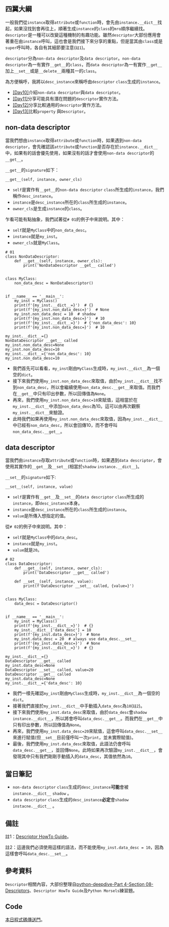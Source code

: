 ## 四翼大綱
一般我們從`instance`取得`attribute`或`function`時，會先由`instance.__dict__`找起，如果沒找到會再往上，順著生成`instance`的`class`的`mro`順序繼續找。`descriptor`是一種可以改變這種機制的有趣功能。雖然`descriptor`大部份應用會著重在由`instance`呼叫，這也會是我們接下來分享的重點，但是當其由`class`或是`super`呼叫時，各自有其細節要注意(`註1`)。

`descriptor`分為`non-data descriptor`及`data descriptor`。`non-data descriptor`為一有實作`__get__`的`class`，而`data descriptor`為一有實作`__get__`加上`__set__`或是`__delete__`兩種其一的`class`。

為方便稱呼，我將以`desc_instance`來稱呼由`descriptor` `class`生成的`instance`。

* [[Day10]](https://ithelp.ithome.com.tw/articles/10317762)介紹`non-data descriptor`與`data descriptor`。
* [[Day11]](https://ithelp.ithome.com.tw/articles/10317763)分享可能具有潛在問題的`descriptor`實作方法。
* [[Day12]](https://ithelp.ithome.com.tw/articles/10317764)分享比較通用的`descriptor`實作方法。
* [[Day13]](https://ithelp.ithome.com.tw/articles/10317765)比較`property` 與`Descriptor`。

## non-data descriptor
當我們想由`instance`取得`attribute`或`function`時，如果遇到`non-data descriptor`，會先確認該`attribute`或`function`是否存在於`instance.__dict__`中，如果有的話會優先使用，如果沒有的話才會使用`non-data descriptor`的`__get__`。

`__get__`的`signature`如下：
```python=
__get__(self, instance, owner_cls)
```
* `self`是實作有`__get__`的`non-data descriptor` `class`所生成的`instance`，我們稱作`desc_instance`。
* `instance`是`desc_instance`所在的`class`所生成的`instance`。
* `owner_cls`是生成`instance`的`class`。

乍看可能有點抽象，我們試著從`# 01`的例子中來說明。其中：
* `self`就是`MyClass`中的`non_data_desc`。
* `instance`就是`my_inst`。
* `owner_cls`就是`MyClass`。

```python=
# 01
class NonDataDescriptor:
    def __get__(self, instance, owner_cls):
        print('NonDataDescriptor __get__ called')


class MyClass:
    non_data_desc = NonDataDescriptor()


if __name__ == '__main__':
    my_inst = MyClass()
    print(f'{my_inst.__dict__=}')  # {}
    print(f'{my_inst.non_data_desc=}')  # None
    my_inst.non_data_desc = 10  # shadow
    print(f'{my_inst.non_data_desc=}')  # 10
    print(f'{my_inst.__dict__=}')  # {'non_data_desc': 10}
    print(f'{my_inst.non_data_desc=}')  # 10
```
```
my_inst.__dict__={}
NonDataDescriptor __get__ called
my_inst.non_data_desc=None
my_inst.non_data_desc=10
my_inst.__dict__={'non_data_desc': 10}
my_inst.non_data_desc=10
```
* 我們首先可以看看，`my_inst`剛由`MyClass`生成時，`my_inst.__dict__`為一個空的`dict`。
* 接下來我們使用`my_inst.non_data_desc`來取值，由於`my_inst.__dict__`找不到`non_data_desc`，所以會繼續使用`non_data_desc.__get__`來取值。而我們在`__get__`中只有印出參數，所以回傳值為`None`。
* 再來，我們使用`my_inst.non_data_desc=10`來賦值，這相當於在`my_inst.__dict__`中添加`non_data_desc`為10。這可以由再次觀察`my_inst.__dict__`來驗證。
* 此時我們如果再使用`my_inst.non_data_desc`來取值，因為`my_inst.__dict__`中已經有`non_data_desc`，所以會回傳10，而不會呼叫`non_data_desc.__get__`。


## data descriptor

當我們由`instance`存取`attribute`或`function`時，如果遇到`data descriptor`，會使用其實作的`__get__`及`__set__`(相當於`shadow` `instance.__dict__`)。

`__set__`的`signature`如下:
```python=
__set__(self, instance, value)
```
* `self`是實作有`__get__`及`__set__`的`data descriptor` `class`所生成的`instance`，即`desc_instance`本身。
* `instance`是`desc_instance`所在的`class`所生成的`instance`。
* `value`是所傳入想指定的值。

從`# 02`的例子中來說明。其中：
* `self`就是`MyClass`中的`data_desc`。
* `instance`就是`my_inst`。
* `value`就是`20`。

```python=
# 02
class DataDescriptor:
    def __get__(self, instance, owner_cls):
        print('DataDescriptor __get__ called')

    def __set__(self, instance, value):
        print(f'DataDescriptor __set__ called, {value=}')


class MyClass:
    data_desc = DataDescriptor()


if __name__ == '__main__':
    my_inst = MyClass()
    print(f'{my_inst.__dict__=}')  # {}
    my_inst.__dict__['data_desc'] = 10
    print(f'{my_inst.data_desc=}')  # None
    my_inst.data_desc = 20  # always use data_desc.__set__
    print(f'{my_inst.data_desc=}')  # None
    print(f'{my_inst.__dict__=}')  # {}
```
```
my_inst.__dict__={}
DataDescriptor __get__ called
my_inst.data_desc=None
DataDescriptor __set__ called, value=20
DataDescriptor __get__ called
my_inst.data_desc=None
my_inst.__dict__={'data_desc': 10}
```
* 我們一樣先確認`my_inst`剛由`MyClass`生成時，`my_inst.__dict__`為一個空的`dict`。
* 接著我們直接於`my_inst.__dict__`中手動插入`data_desc`為`10`(`註2`)。
* 接下來我們使用`my_inst.data_desc`來取值，由於`data_desc`會`shadow` `instance.__dict__`，所以將會呼叫`data_desc.__get__`。而我們在`__get__`中只有印出參數，所以回傳值為`None`。
* 再來，我們使用`my_inst.data_desc=20`來賦值，這會呼叫`data_desc.__set__`來進行賦值(但`__set__`目前僅呼叫一次`print`，並未實際賦值)。
* 最後，我們使用`my_inst.data_desc`來取值，此語法仍會呼叫`data_desc.__get__`，並回傳`None`。此時如果再次驗證`my_inst.__dict__`，會發現其中只有我們剛剛手動插入的`data_desc`，其值依然為`10`。

## 當日筆記
* `non-data descriptor` `class`生成的`desc_instance`**可能**會被`instance.__dict__` `shadow` 。
* `data descriptor` `class`生成的`desc_instance`**必定**會`shadow` `instacne.__dict__` 。

## 備註
註1：[Descriptor HowTo Guide](https://docs.python.org/3/howto/descriptor.html#overview-of-descriptor-invocation)。

註2：這邊我們必須使用這樣的語法，而不能使用`my_inst.data_desc = 10`，因為這樣會呼叫`data_desc.__set__`。


## 參考資料
`Descriptor`相關內容，大部份整理自[python-deepdive-Part 4-Section 08-Descriptors](https://github.com/fbaptiste/python-deepdive/tree/main/Part%204/Section%2008%20-%20Descriptors)、`Descriptor HowTo Guide`及`Python Morsels`練習題。


## Code
[本日程式碼傳送門](https://github.com/jrycw/py10wings/tree/master/src/04_descriptor/day10_nondata_vs_data_desc)。